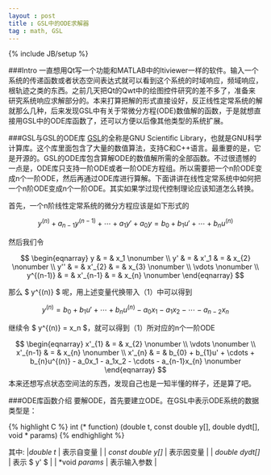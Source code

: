 ```yaml
---
layout : post
title : GSL中的ODE求解器
tag : math, GSL
---
```


{% include JB/setup %}

###Intro
一直想用Qt写一个功能和MATLAB中的ltiviewer一样的软件。输入一个系统的传递函数或者状态空间表达式就可以看到这个系统的时域响应，频域响应，根轨迹之类的东西。之前几天把Qt的Qwt中的绘图控件研究的差不多了，准备来研究系统响应求解部分的。本来打算把解的形式直接设好，反正线性定常系统的解就那么几种，后来发现GSL中有关于常微分方程(ODE)数值解的函数，于是就想直接用GSL中的ODE库函数了，还可以方便以后像其他类型的系统扩展。

###GSL与GSL的ODE库
[GSL](http://www.gnu.org/software/gsl/)的全称是GNU Scientific Library，也就是GNU科学计算库。这个库里面包含了大量的数值算法，支持C和C++语言。最重要的是，它是开源的。GSL的ODE库包含算解ODE的数值解所需的全部函数。不过很遗憾的一点是，ODE库只支持一阶ODE或者一阶ODE方程组。所以需要把一个n阶ODE变成n个一阶ODE，然后再通过ODE库进行算解。下面讲讲在线性定常系统中如何把一个n阶ODE变成n个一阶ODE。其实如果学过现代控制理论应该知道怎么转换。

首先，一个n阶线性定常系统的微分方程应该是如下形式的

$$
\begin{equation}
	y^{(n)} + a_{n-1}y^{(n-1)} + \cdots + a_{1}y' + a_{0}y = b_{0} + b_{1}u' + \cdots +  b_{n}u^{(n)}
\end{equation}
$$

然后我们令

$$
\begin{eqnarray}
	y & = & x_1 \nonumber \\
	y' & = & x'_1 & = & x_{2} \nonumber \\
	y'' & = & x'_{2} & = & x_{3} \nonumber \\
	\vdots \nonumber \\
	y^{(n-1)} & = & x'_{n-1} & = & x_{n} \nonumber
\end{eqnarray}
$$

那么 $ y^{(n)} $ 呢，用上述变量代换带入（1）中可以得到

$$
\begin{equation}
	y^{(n)} =  b_{0} + b_{1}u' + \cdots +  b_{n}u^{(n)} - a_0x_1 - a_1x_2 - \cdots - a_{n-2}x_{n}
\end{equation}
$$

继续令 $ y^{(n)} = x_n $，就可以得到（1）所对应的n个一阶ODE

$$
\begin{eqnarray}
x'_{1} & = & x_{2} \nonumber \\
\vdots \nonumber \\
x'_{n-1} & = & x_{n} \nonumber \\
x'_{n} & = & b_{0} + b_{1}u' + \cdots +  b_{n}u^{(n)} - a_0x_1 - a_1x_2 - \cdots - a_{n-1}x_{n} \nonumber
\end{eqnarray}
$$
本来还想写点状态空间法的东西，发现自己也是一知半懂的样子，还是算了吧。


###ODE库函数介绍
要解ODE，首先要建立ODE。在GSL中表示ODE系统的数据类型是：

{% highlight C %}
int (* function) (double t, const double y[], double dydt[], void * params)
{% endhighlight %}

其中: 
|*double t*             | 表示自变量 |
| *const double y[]*   | 表示因变量 |
| *double dydt[]*    | 表示 $ y' $ |
| *void *params*   | 表示输入参数 |
